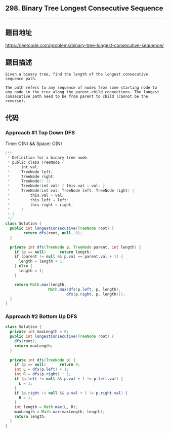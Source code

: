 ## 298. Binary Tree Longest Consecutive Sequence

----
## 题目地址

https://leetcode.com/problems/binary-tree-longest-consecutive-sequence/

## 题目描述
```
Given a binary tree, find the length of the longest consecutive sequence path.

The path refers to any sequence of nodes from some starting node to any node in the tree along the parent-child connections. The longest consecutive path need to be from parent to child (cannot be the reverse).
```

## 代码

### Approach #1 Top Down DFS

Time: O(N) && Space: O(N)

```java
/**
 * Definition for a binary tree node.
 * public class TreeNode {
 *     int val;
 *     TreeNode left;
 *     TreeNode right;
 *     TreeNode() {}
 *     TreeNode(int val) { this.val = val; }
 *     TreeNode(int val, TreeNode left, TreeNode right) {
 *         this.val = val;
 *         this.left = left;
 *         this.right = right;
 *     }
 * }
 */
class Solution {
  public int longestConsecutive(TreeNode root) {
		return dfs(root, null, 0);
  }
  
  private int dfs(TreeNode p, TreeNode parent, int length) {
    if (p == null)		return length;
    if (parent != null && p.val == parent.val + 1) {
      length = length + 1;
    } else {
      length = 1;
    }

    return Math.max(length, 
                   Math.max(dfs(p.left, p, length),
                           dfs(p.right, p, length)));
  }
}
```

### Approach #2 Bottom Up DFS

```JAVA
class Solution {
  private int maxLength = 0;
  public int longestConsecutive(TreeNode root) {
    dfs(root);
    return maxLength;
  }
  
  private int dfs(TreeNode p) {
    if (p == null)		return 0;
    int L = dfs(p.left) + 1;
    int R = dfs(p.right) + 1;
    if (p.left != null && p.val + 1 != p.left.val) {
      L = 1;
    }
    if (p.right != null && p.val + 1 != p.right.val) {
      R = 1;
    }
    int length = Math.max(L, R);
    maxLength = Math.max(maxLength, length);
    return length;
  }
}
```















